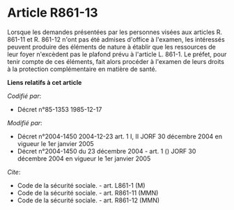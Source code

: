 # Article R861-13

Lorsque les demandes présentées par les personnes visées aux articles R. 861-11 et R. 861-12 n'ont pas été admises d'office à
l'examen, les intéressés peuvent produire des éléments de nature à établir que les ressources de leur foyer n'excèdent pas le
plafond prévu à l'article L. 861-1. Le préfet, pour tenir compte de ces éléments, fait alors procéder à l'examen de leurs
droits à la protection complémentaire en matière de santé.

**Liens relatifs à cet article**

_Codifié par_:

  - Décret n°85-1353 1985-12-17

_Modifié par_:

  - Décret n°2004-1450 2004-12-23 art. 1 I, II JORF 30 décembre 2004 en vigueur le 1er janvier 2005
  - Décret n°2004-1450 du 23 décembre 2004 - art. 1 () JORF 30 décembre 2004 en vigueur le 1er janvier 2005

_Cite_:

  - Code de la sécurité sociale. - art. L861-1 (M)
  - Code de la sécurité sociale. - art. R861-11 (MMN)
  - Code de la sécurité sociale. - art. R861-12 (MMN)
